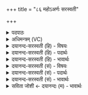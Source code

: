 +++
title = "८६ महोऽअर्णः सरस्वती"

+++
<details><summary>पदपाठः</summary>

म॒हः। अर्णः॑। सर॑स्वती। प्र। चे॒त॒य॒ति॒। के॒तुना॑। धियः॑। विश्वा॑। वि। रा॒ज॒ति॒। ८६।
</details>

<details><summary>अधिमन्त्रम् (VC)</summary>

- सरस्वती देवता
- मधुच्छन्दा ऋषिः
- गायत्री
- षड्जः
</details>

<details><summary>दयानन्द-सरस्वती (हि) - विषयः</summary>

फिर उसी विषय को अगले मन्त्र में कहा है ॥
</details>

<details><summary>दयानन्द-सरस्वती (हि) - पदार्थः</summary>

पदार्थान्वयभाषाः -  हे स्त्री लोगो  ! जैसे (सरस्वती) वाणी (केतुना) उत्तम ज्ञान से (महः) बड़े (अर्णः) आकाश में स्थित शब्दरूप समुद्र को (प्रचेतयति) उत्तम प्रकार से जतलाती है और (विश्वाः) सब (धियः) बुद्धियों को (वि, राजति) नाना प्रकार से प्रकाशित करती है, वैसे विद्याओं में तुम प्रवृत्त होओ ॥८६ ॥
</details>

<details><summary>दयानन्द-सरस्वती (हि) - भावार्थः</summary>

भावार्थभाषाः -  इस मन्त्र में वाचकलुप्तोपमालङ्कार है। कन्याओं को चाहिये कि ब्रह्मचर्य्य से विद्या और सुशिक्षा को समग्र ग्रहण करके अपनी बुद्धियों को बढ़ावें ॥८६ ॥
</details>

<details><summary>दयानन्द-सरस्वती (सं) - विषयः</summary>

पुनस्तमेव विषयमाह ॥
</details>

<details><summary>दयानन्द-सरस्वती (सं) - पदार्थः</summary>

पदार्थान्वयभाषाः -  हे स्त्रियो ! यथा सरस्वती केतुना महो अर्णः प्रचेतयति, विश्वा धियो विराजति, तथा विद्यासु यूयं प्रवृत्ता भवत ॥८६ ॥
</details>

<details><summary>दयानन्द-सरस्वती (सं) - भावार्थः</summary>

भावार्थभाषाः -  अत्र वाचकलुप्तोपमालङ्कारः। कन्याभिर्ब्रह्मचर्येण विद्यासुशिक्षे पूर्णे संगृह्य बुद्धयो वद्धर्यितव्याः ॥८६ ॥
</details>

<details><summary>सविता जोशी ← दयानन्दः (म) - भावार्थः</summary>

भावार्थभाषाः -  या मंत्रात वाचकलुप्तोपमालंकार आहे. मुलींनी ब्रह्मचर्यपूर्वक विद्या व चांगले शिक्षण सम्यक रीतीने ग्रहण करून आपली बुद्धी वाढवावी.
</details>